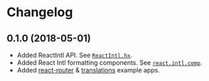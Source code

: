 # Changelog

## 0.1.0 (2018-05-01)

* Added ReactIntl API. See [`ReactIntl.hx`](/src/react/intl/ReactIntl.hx).
* Added React Intl formatting components. See [`react.intl.comp`](/src/react/intl/comp/).
* Added [react-router](/examples/react-router/) & [translations](/examples/translations/) example apps.

